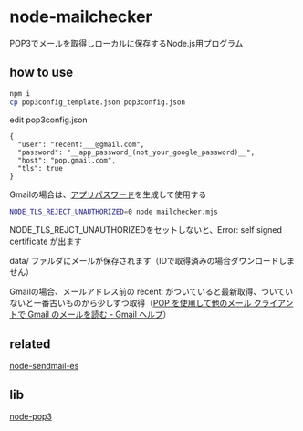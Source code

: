 # node-mailchecker
 
POP3でメールを取得しローカルに保存するNode.js用プログラム


## how to use

```bash
npm i
cp pop3config_template.json pop3config.json
```

edit pop3config.json
```
{
  "user": "recent:___@gmail.com",
  "password": "__app_password_(not_your_google_password)__",
  "host": "pop.gmail.com",
  "tls": true
}
```
Gmailの場合は、[アプリパスワード](https://support.google.com/accounts/answer/185833)を生成して使用する

```bash
NODE_TLS_REJECT_UNAUTHORIZED=0 node mailchecker.mjs
```
NODE_TLS_REJCT_UNAUTHORIZEDをセットしないと、Error: self signed certificate が出ます

data/ ファルダにメールが保存されます（IDで取得済みの場合ダウンロードしません）

Gmailの場合、メールアドレス前の recent: がついていると最新取得、ついていないと一番古いものから少しずつ取得（[POP を使用して他のメール クライアントで Gmail のメールを読む - Gmail ヘルプ](https://support.google.com/mail/answer/7104828?hl=ja#zippy=%2C%E3%83%A1%E3%83%BC%E3%83%AB%E3%81%8C%E6%AD%A3%E3%81%97%E3%81%8F%E3%83%80%E3%82%A6%E3%83%B3%E3%83%AD%E3%83%BC%E3%83%89%E3%81%95%E3%82%8C%E3%81%AA%E3%81%84%E5%A0%B4%E5%90%88)）

## related

[node-sendmail-es](https://github.com/code4fukui/node-sendmail-es)

## lib

[node-pop3](https://github.com/node-pop3/node-pop3)

